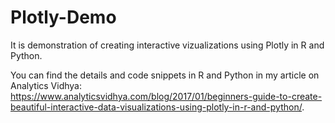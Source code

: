 # Plotly-Demo

It is demonstration of creating interactive vizualizations using Plotly in R and Python.

You can find the details and code snippets in R and Python in my article on Analytics Vidhya: https://www.analyticsvidhya.com/blog/2017/01/beginners-guide-to-create-beautiful-interactive-data-visualizations-using-plotly-in-r-and-python/.

